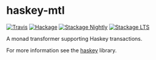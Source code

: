 haskey-mtl
==========

[![Travis](https://travis-ci.org/haskell-haskey/haskey-mtl.svg?branch=master)](https://travis-ci.org/haskell-haskey/haskey-mtl)
[![Hackage](https://img.shields.io/hackage/v/haskey-mtl.svg?maxAge=2592000)](https://hackage.haskell.org/package/haskey-mtl)
[![Stackage Nightly](http://stackage.org/package/haskey-mtl/badge/nightly)](http://stackage.org/nightly/package/haskey-mtl)
[![Stackage LTS](http://stackage.org/package/haskey-mtl/badge/lts)](http://stackage.org/lts/package/haskey-mtl)

A monad transformer supporting Haskey transactions.

For more information see the [haskey](https://github.com/haskell-haskey/haskey#readme) library.
